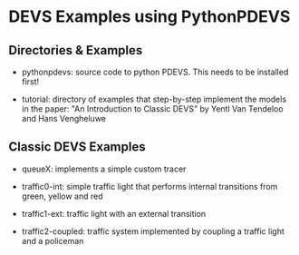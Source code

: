DEVS Examples using PythonPDEVS
===============================

Directories & Examples
----------------------

* pythonpdevs: source code to python PDEVS.  This needs to be installed first!

* tutorial: directory of examples that step-by-step implement the models in the paper:
"An Introduction to Classic DEVS" by Yentl Van Tendeloo and Hans Vengheluwe

Classic DEVS Examples
---------------------

* queueX: implements a simple custom tracer

* traffic0-int: simple traffic light that performs internal transitions from green, yellow and red

* traffic1-ext: traffic light with an external transition

* traffic2-coupled: traffic system implemented by coupling a traffic light and a policeman

